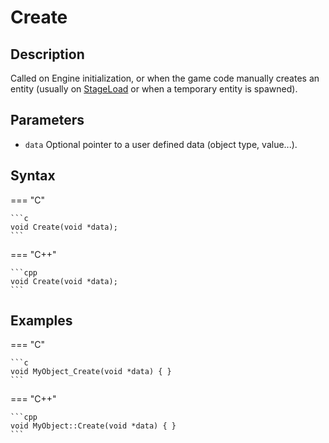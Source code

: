 # Create

## Description
Called on Engine initialization, or when the game code manually creates an entity (usually on [StageLoad](StageLoad.md) or when a temporary entity is spawned).

## Parameters
- `data`
Optional pointer to a user defined data (object type, value...).

## Syntax
=== "C"

	```c
	void Create(void *data);
	```

=== "C++"

	```cpp
	void Create(void *data);
	```

## Examples
=== "C"

	```c
	void MyObject_Create(void *data) { }
	```

=== "C++"

	```cpp
	void MyObject::Create(void *data) { }
	```